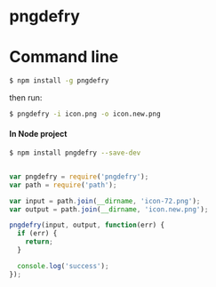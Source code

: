 # pngdefry


# Command line

``` bash
$ npm install -g pngdefry
```
then run:

``` bash
$ pngdefry -i icon.png -o icon.new.png
```

#### In Node project


``` bash
$ npm install pngdefry --save-dev
```

``` js

var pngdefry = require('pngdefry');
var path = require('path');

var input = path.join(__dirname, 'icon-72.png');
var output = path.join(__dirname, 'icon.new.png');

pngdefry(input, output, function(err) {
  if (err) {
    return;
  }

  console.log('success');
});

```
